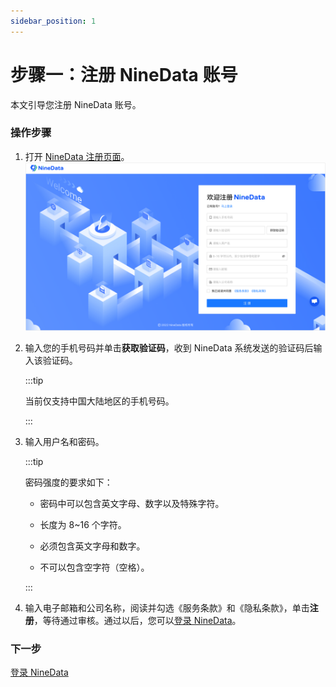 ```yaml
---
sidebar_position: 1
---
```


# 步骤一：注册 NineData 账号

本文引导您注册 NineData 账号。

### 操作步骤

1. 打开 [NineData 注册页面](https://https://console.ninedata.cloud/user/register)。![registration](../image/registration.png)

2. 输入您的手机号码并单击**获取验证码**，收到 NineData 系统发送的验证码后输入该验证码。

   :::tip

   当前仅支持中国大陆地区的手机号码。

   :::

3. 输入用户名和密码。

   :::tip

   密码强度的要求如下：

   - 密码中可以包含英文字母、数字以及特殊字符。

   - 长度为 8~16 个字符。

   - 必须包含英文字母和数字。

   - 不可以包含空字符（空格）。

   :::

4. 输入电子邮箱和公司名称，阅读并勾选《服务条款》和《隐私条款》，单击**注册**，等待通过审核。通过以后，您可以[登录 NineData](2_login.md)。

### 下一步

[登录 NineData](2_login.md)
